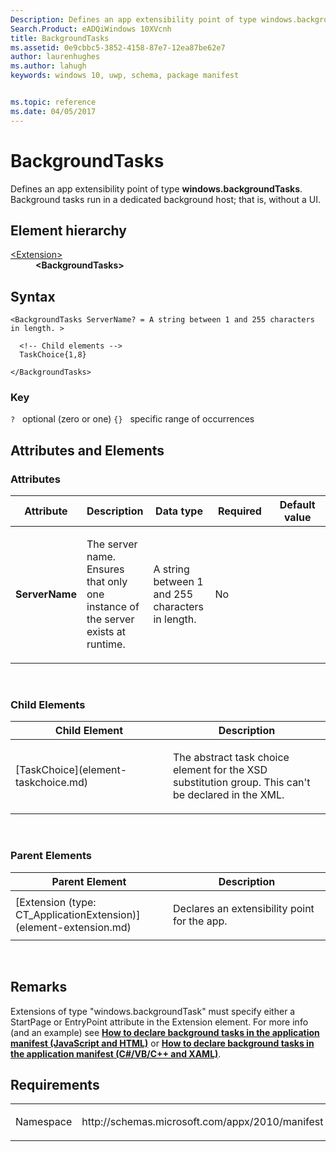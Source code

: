 ```yaml
---
Description: Defines an app extensibility point of type windows.backgroundTasks.
Search.Product: eADQiWindows 10XVcnh
title: BackgroundTasks
ms.assetid: 0e9cbbc5-3852-4158-87e7-12ea87be62e7
author: laurenhughes
ms.author: lahugh
keywords: windows 10, uwp, schema, package manifest


ms.topic: reference
ms.date: 04/05/2017
---
```


# BackgroundTasks




Defines an app extensibility point of type **windows.backgroundTasks**. Background tasks run in a dedicated background host; that is, without a UI.

## Element hierarchy

<dl>
<dt><a href="element-extension.md">&lt;Extension&gt;</a></dt>
<dd><b>&lt;BackgroundTasks&gt;</b></dd>
</dl>

## Syntax

``` syntax
<BackgroundTasks ServerName? = A string between 1 and 255 characters in length. >

  <!-- Child elements -->
  TaskChoice{1,8}

</BackgroundTasks>
```

### Key

`?`   optional (zero or one)
`{}`   specific range of occurrences
## Attributes and Elements


### Attributes

<table>
<colgroup>
<col width="20%" />
<col width="20%" />
<col width="20%" />
<col width="20%" />
<col width="20%" />
</colgroup>
<thead>
<tr class="header">
<th>Attribute</th>
<th>Description</th>
<th>Data type</th>
<th>Required</th>
<th>Default value</th>
</tr>
</thead>
<tbody>
<tr class="odd">
<td><strong>ServerName</strong></td>
<td><p>The server name. Ensures that only one instance of the server exists at runtime.</p></td>
<td>A string between 1 and 255 characters in length.</td>
<td>No</td>
<td></td>
</tr>
</tbody>
</table>

 

### Child Elements

<table>
<colgroup>
<col width="50%" />
<col width="50%" />
</colgroup>
<thead>
<tr class="header">
<th>Child Element</th>
<th>Description</th>
</tr>
</thead>
<tbody>
<tr class="odd">
<td>[TaskChoice](element-taskchoice.md)</td>
<td><p>The abstract task choice element for the XSD substitution group. This can't be declared in the XML.</p></td>
</tr>
</tbody>
</table>

 

### Parent Elements

<table>
<colgroup>
<col width="50%" />
<col width="50%" />
</colgroup>
<thead>
<tr class="header">
<th>Parent Element</th>
<th>Description</th>
</tr>
</thead>
<tbody>
<tr class="odd">
<td>[Extension (type: CT_ApplicationExtension)](element-extension.md)</td>
<td><p>Declares an extensibility point for the app.</p></td>
</tr>
</tbody>
</table>

 

## Remarks

Extensions of type "windows.backgroundTask" must specify either a StartPage or EntryPoint attribute in the Extension element. For more info (and an example) see [**How to declare background tasks in the application manifest (JavaScript and HTML)**](https://msdn.microsoft.com/library/windows/apps/hh977042) or [**How to declare background tasks in the application manifest (C#/VB/C++ and XAML)**](https://msdn.microsoft.com/library/windows/apps/xaml/hh977049).

## Requirements

<table>
<colgroup>
<col width="50%" />
<col width="50%" />
</colgroup>
<tbody>
<tr class="odd">
<td><p>Namespace</p></td>
<td><p>http://schemas.microsoft.com/appx/2010/manifest</p></td>
</tr>
</tbody>
</table>

 

 



